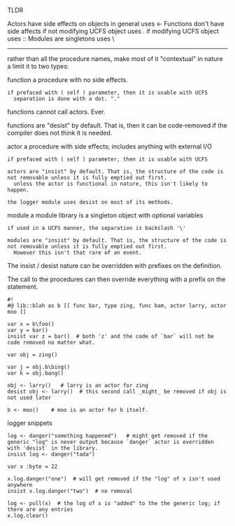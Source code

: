 TLDR

  Actors have side effects on objects in general
    uses <-
  Functions don't have side affects
    if not modifying UCFS object uses .
    if modifying UCFS object uses ::
  Modules are singletons
    uses \


----------------
rather than all the procedure names, make most of it "contextual" in nature a limit it to two types:

  function
    a procedure with no side effects.

    if prefaced with ( self ) parameter, then it is usable with UCFS
      separation is done with a dot. "."

   functions cannot call actors. Ever.

   functions are "desist" by default. That is, then it can be code-removed if the compiler does not think it is needed.

  actor
    a procedure with side effects; includes anything with external I/O

    if prefaced with ( self ) parameter, then it is usable with UCFS

    actors are "insist" by default. That is, the structure of the code is not removable unless it is fully emptied out first.
      unless the actor is functional in nature, this isn't likely to happen.

    the logger module uses desist on most of its methods.

  module
    a module library is a singleton object with optional variables

    if used in a UCFS manner, the separation is backslash '\'

    modules are "insist" by default. That is, the structure of the code is not removable unless it is fully emptied out first.
      However this isn't that rare of an event.

The insist / desist nature can be overridden with prefixes on the definition.

The call to the procedures can then override everything with a prefix on the statement.

```sulfur
#!
#@ lib::blah as b [[ func bar, type zing, func bam, actor larry, actor moo ]]

var x = b\foo()
var y = bar()
insist var z = bar()  # both 'z' and the code of `bar` will not be code removed no matter what.

var obj = zing()

var j = obj.b\bing()
var k = obj.bang()

obj <- larry()   # larry is an actor for zing
desist obj <- larry()  # this second call _might_ be removed if obj is not used later

b <- moo()    # moo is an actor for b itself.
```

logger snippets

```sulfur
log <- danger("something happened")   # might get removed if the generic "log" is never output because `danger` actor is overridden with 'desist` in the library.
insist log <- danger("tada")

var x :byte = 22

x.log.danger("one")  # will get removed if the "log" of x isn't used anywhere
insist x.log.danger("two")  # no removal 

log <- pull(x)  # the log of x is "added" to the the generic log; if there are any entries
x.log.clear()
```